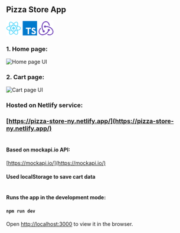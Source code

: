 ## Pizza Store App

<code><img title="React" alt="apple" width="40px" src="https://raw.githubusercontent.com/devicons/devicon/1119b9f84c0290e0f0b38982099a2bd027a48bf1/icons/react/react-original.svg" /></code>
<code><img title="TypeScript" alt="apple" width="40px" src="https://raw.githubusercontent.com/devicons/devicon/1119b9f84c0290e0f0b38982099a2bd027a48bf1/icons/typescript/typescript-plain.svg" /></code>
<code><img title="Redux" alt="apple" width="40px" src="https://raw.githubusercontent.com/devicons/devicon/1119b9f84c0290e0f0b38982099a2bd027a48bf1/icons/redux/redux-original.svg" /></code>

### 1. Home page:

![Home page UI](https://i.ibb.co/sCM35jZ/p1.png)

### 2. Cart page:

![Cart page UI](https://i.ibb.co/JvsK7n1/p2.png)

### Hosted on Netlify service:

### [https://pizza-store-ny.netlify.app/](https://pizza-store-ny.netlify.app/)

#

#### Based on mockapi.io API:

[https://mockapi.io/](https://mockapi.io/)

#### Used localStorage to save cart data

#

#### Runs the app in the development mode:

#### `npm run dev`

Open [http://localhost:3000](http://localhost:3000) to view it in the browser.
